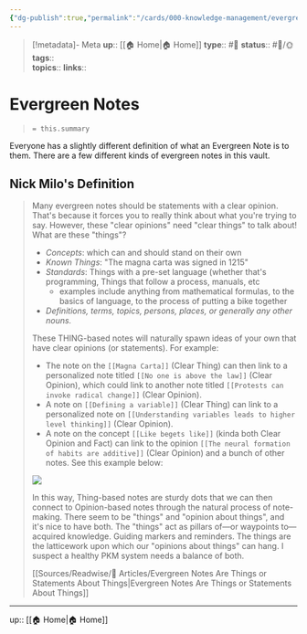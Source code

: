 ```yaml
---
{"dg-publish":true,"permalink":"/cards/000-knowledge-management/evergreen-notes/","title":"Evergreen Notes"}
---
```


> [!metadata]- Meta
> **up**:: [[🏠 Home\|🏠 Home]]
> **type**:: #📝 
> **status**:: #📝/🌞
> **tags**::  
> **topics**:: 
> **links**::


# Evergreen Notes

> `= this.summary`

Everyone has a slightly different definition of what an Evergreen Note is to them. There are a few different kinds of evergreen notes in this vault. 

## Nick Milo's Definition

> Many evergreen notes should be statements with a clear opinion. That's because it forces you to really think about what you're trying to say. However, these "clear opinions" need "clear things" to talk about! What are these "things"?
> - *Concepts*: which can and should stand on their own
> - *Known Things*: "The magna carta was signed in 1215"
> - *Standards*: Things with a pre-set language (whether that's programming, Things that follow a process, manuals, etc
> 	 - examples include anything from mathematical formulas, to the basics of language, to the process of putting a bike together
> - *Definitions, terms, topics, persons, places, or generally any other nouns.*
> 
> These THING-based notes will naturally spawn ideas of your own that have clear opinions (or statements). For example:
> - The note on the `[[Magna Carta]]` (Clear Thing) can then link to a personalized note titled `[[No one is above the law]]` (Clear Opinion), which could link to another note titled `[[Protests can invoke radical change]]` (Clear Opinion).
> - A note on `[[Defining a variable]]` (Clear Thing) can link to a personalized note on `[[Understanding variables leads to higher level thinking]]` (Clear Opinion).
> - A note on the concept `[[Like begets like]]` (kinda both Clear Opinion and Fact) can link to the opinion `[[The neural formation of habits are additive]]` (Clear Opinion) and a bunch of other notes. See this example below:
> 
> ![](https://publish-01.obsidian.md/access/ef85e52fdf7db6b819c27e29543bbe0b/Extras/Images/lyt-note-links-to-other-notes.png)
> 
> In this way, Thing-based notes are sturdy dots that we can then connect to Opinion-based notes through the natural process of note-making.
> There seem to be "things" and "opinion about things", and it's nice to have both. The "things" act as pillars of—or waypoints to—acquired knowledge. Guiding markers and reminders. The things are the latticework upon which our "opinions about things" can hang. I suspect a healthy PKM system needs a balance of both.
> 
> [[Sources/Readwise/📰 Articles/Evergreen Notes Are Things or Statements About Things\|Evergreen Notes Are Things or Statements About Things]]

---
up:: [[🏠 Home\|🏠 Home]]

